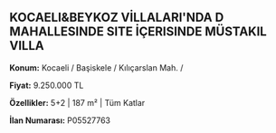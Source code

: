 ## KOCAELI&BEYKOZ VİLLALARI'NDA D MAHALLESINDE SITE İÇERISINDE MÜSTAKIL VILLA

**Konum:** Kocaeli / Başiskele / Kılıçarslan Mah. /

**Fiyat:** 9.250.000 TL

**Özellikler:** 5+2 | 187 m² | Tüm Katlar

**İlan Numarası:** P05527763
